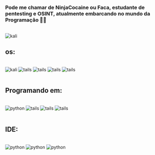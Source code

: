 ### Pode me chamar de NinjaCocaine ou Faca, estudante de pentesting e OSINT, atualmente embarcando no mundo da Programação 🐱‍👤

<div style="display: inline_block"><br/>
<img align="center" alt="kali" src="https://img.shields.io/badge/Red%20Hat-EE0000?style=for-the-badge&logo=redhat&logoColor=white" />

</div>

## os:

<div style="display: inline_block"><br/>
<img align="center" alt="kali" src="https://img.shields.io/badge/Kali_Linux-557C94?style=for-the-badge&logo=kali-linux&logoColor=white" />
<img align="center" alt="tails" src="https://img.shields.io/badge/Tails%20-56347C?&style=for-the-badge&logo=tails&logoColor=white" />
<img align="center" alt="tails" src="https://img.shields.io/badge/Fedora-294172?style=for-the-badge&logo=fedora&logoColor=white" />
<img align="center" alt="tails" src="https://img.shields.io/badge/Ubuntu-E95420?style=for-the-badge&logo=ubuntu&logoColor=white" />
<img align="center" alt="tails" src="https://img.shields.io/badge/Windows-0078D6?style=for-the-badge&logo=windows&logoColor=white" />

</div>

<br/>

## Programando em:

<div style="display: inline_block"><br/>
<img align="center" alt="python" src="https://img.shields.io/badge/Python-3776AB?style=for-the-badge&logo=python&logoColor=white" />
<img align="center" alt="tails" src="https://img.shields.io/badge/HTML5-E34F26?style=for-the-badge&logo=html5&logoColor=white" />
<img align="center" alt="tails" src="https://img.shields.io/badge/Rust-000000?style=for-the-badge&logo=rust&logoColor=white" />
<img align="center" alt="tails" src="https://img.shields.io/badge/CSS-239120?&style=for-the-badge&logo=css3&logoColor=white" />


</div>

<br/>

## IDE:

<div style="display: inline_block"><br/>
<img align="center" alt="python" src="https://img.shields.io/badge/PyCharm-000000.svg?&style=for-the-badge&logo=PyCharm&logoColor=white" />
<img align="center" alt="python" src="https://img.shields.io/badge/Visual_Studio-5C2D91?style=for-the-badge&logo=visual%20studio&logoColor=white" />
<img align="center" alt="python" src="https://img.shields.io/badge/Visual_Studio_Code-0078D4?style=for-the-badge&logo=visual%20studio%20code&logoColor=white" />

</div>
